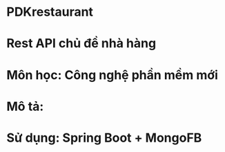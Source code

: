 # PDKrestaurant
# Rest API chủ đề nhà hàng
# Môn học: Công nghệ phần mềm mới
# Mô tả:
# Sử dụng: Spring Boot + MongoFB
